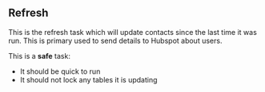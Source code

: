Refresh
-------

This is the refresh task which will update contacts since the last time it was
run. This is primary used to send details to Hubspot about users.

This is a **safe** task:

 * It should be quick to run
 * It should not lock any tables it is updating
